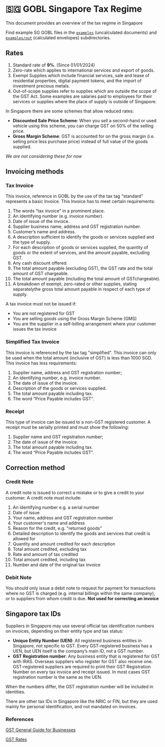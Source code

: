 # 🇸🇬 GOBL Singapore Tax Regime

This document provides an overview of the tax regime in Singapore

Find example SG GOBL files in the [`examples`](../../examples/sg) (uncalculated documents) and [`examples/out`](../../examples/sg/out) (calculated envelopes) subdirectories.

## Rates

1. Standard rate of **9%**. (Since 01/01/2024)
2. Zero-rate which applies to international services and export of goods.
3. Exempt Supplies which include financial services, sale and lease of residential properties, digital payment tokens, and the import of investment precious metals.
4. Out-of-scope supplies refer to supplies which are outside the scope of the GST Act. Some examples are salaries paid to employees for their services or supplies where the place of supply is outside of Singapore.

In Singapore there are some schemes that allow reduced rates:

- **Discounted Sale Price Scheme**: When you sell a second-hand or used vehicle using this scheme, you can charge GST on 50% of the selling price.
- **Gross Margin Scheme**: GST is accounted for on the gross margin (i.e. selling price less purchase price) instead of full value of the goods supplied.

*We are not considering these for now*

## Invoicing methods

### Tax Invoice
This invoice, reference in GOBL by the use of the tax tag "standard" represents a basic Invoice. This Invoice has to meet certain requirements:

1. The words “tax invoice” in a prominent place.
2. An identifying number (e.g. invoice number).
3. Date of issue of the invoice.
4. Supplier business name, address and GST registration number.
5. Customer’s name and address.
6. A description sufficient to identify the goods or services supplied and the type of supply.
7. For each description of goods or services supplied, the quantity of goods or the extent of services, and the amount payable, excluding GST.
8. Any cash discount offered.
9. The total amount payable (excluding GST), the GST rate and the total amount of GST chargeable.
10. The total amount payable (including the total amount of GSTchargeable).
11. A breakdown of exempt, zero-rated or other supplies, stating separatelythe gross total amount payable in respect of each type of supply.

A tax invoice must not be issued if:
- You are not registered for GST
- You are selling goods using the Gross Margin Scheme (GMS)
- You are the supplier in a self-billing arrangement where your customer
issues the tax invoice

### Simplified Tax Invoice

This invoice is referenced by the tax tag "simplified". This invoice can only be used when the total amount (inclusive of GST) is less than 1000 SGD. This invoice has less requirements:

1. Supplier name, address and GST registration number;
2. An identifying number, e.g. invoice number.
3. The date of issue of the invoice.
4. Description of the goods or services supplied.
5. The total amount payable including tax.
6. The word “Price Payable includes GST”.

### Receipt

This type of invoice can be issued to a non-GST registered customer. A receipt must be serially printed and must show the following:

1. Supplier name and GST registration number;
2. The date of issue of the invoice.
3. The total amount payable including tax.
4. The word “Price Payable includes GST”.

## Correction method

### Credit Note
A credit note is issued to correct a mistake or to give a credit to your customer. A credit note must include:

1. An identifying number e.g. a serial number
2. Date of issue
3. Your name, address and GST registration number
4. Your customer's name and address
5. Reason for the credit, e.g. "returned goods"
6. Detailed description to identify the goods and services that credit is allowed for
7. Quantity and amount credited for each description
8. Total amount credited, excluding tax
9. Rate and amount of tax credited
10. Total amount credited, including tax
11. Number and date of the original tax invoice

### Debit Note
You should only issue a debit note to request for payment for transactions where no GST is charged (e.g. internal billings within the same company), or to suppliers from whom credit is due. **Not used for correcting an invoice**

## Singapore tax IDs
Suppliers in Singapore may use several official tax identification numbers on invoices, depending on their entity type and tax status:

- **Unique Entity Number (UEN)**: All registered business entities in Singapore, not specific to GST. Every GST-registered business has a UEN, but UEN itself is the company’s main ID, not a GST number. 
- **GST Registration number**: Any business entity that is registered for GST with IRAS. Overseas suppliers who register for GST also receive one. GST-registered suppliers are required to print their GST Registration Number on every tax invoice and receipt issued. In most cases GST registration number is the same as the UEN.

When the numbers differ, the GST registration number will be included in identities.

There are other tax IDs in Singapore like the NRIC or FIN, but they are used mainly for personal identification, and not mandated on invoices.


### References

[GST General Guide for Businesses](https://www.iras.gov.sg/media/docs/default-source/e-tax/etaxguide_gst_gst-general-guide-for-businesses(1).pdf?sfvrsn=8a66716d_97)

[GST Rates](https://www.iras.gov.sg/taxes/goods-services-tax-(gst)/basics-of-gst/current-gst-rates)




